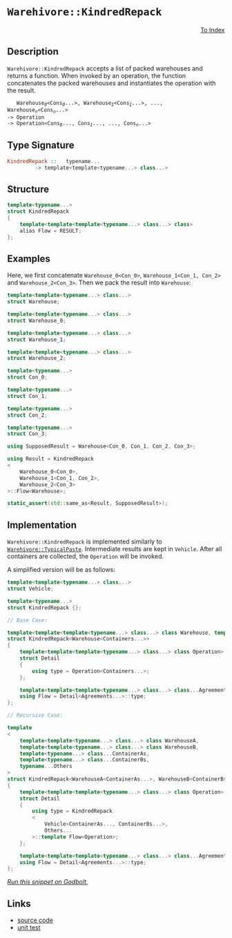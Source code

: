 <!-- Copyright 2024 Feng Mofan
SPDX-License-Identifier: Apache-2.0 -->

# `Warehivore::KindredRepack`

<p style='text-align: right;'><a href="../../../index.md#list-modifications-8">To Index</a></p>

## Description

`Warehivore::KindredRepack` accepts a list of packed warehouses and returns a function.
When invoked by an operation, the function concatenates the packed warehouses and instantiates the operation with the result.

<pre><code>   Warehouse<sub><i>0</i></sub>&lt;Cons<sub><i>0</i></sub>...&gt;, Warehouse<sub><i>1</i></sub>&lt;Cons<sub><i>1</i></sub>...&gt;, ..., Warehouse<sub><i>n</i></sub>&lt;Cons<sub><i>n</i></sub>...&gt;
-> Operation
-> Operation&lt;Cons<sub><i>0</i></sub>..., Cons<sub><i>1</i></sub>..., ..., Cons<sub><i>n</i></sub>...></code></pre>

## Type Signature

```Haskell
KindredRepack ::   typename... 
         -> template<template<typename...> class...>
```

## Structure

```C++
template<typename...>
struct KindredRepack
{
    template<template<template<typename...> class...> class>
    alias Flow = RESULT;
};
```

## Examples

Here, we first concatenate `Warehouse_0<Con_0>`,  `Warehouse_1<Con_1, Con_2>` and `Warehouse_2<Con_3>`. Then we pack the result into `Warehouse`:

```C++
template<template<typename...> class...>
struct Warehouse;

template<template<typename...> class...>
struct Warehouse_0;

template<template<typename...> class...>
struct Warehouse_1;

template<template<typename...> class...>
struct Warehouse_2;

template<typename...>
struct Con_0;

template<typename...>
struct Con_1;

template<typename...>
struct Con_2;

template<typename...>
struct Con_3;

using SupposedResult = Warehouse<Con_0, Con_1, Con_2, Con_3>;

using Result = KindredRepack
<
    Warehouse_0<Con_0>, 
    Warehouse_1<Con_1, Con_2>,
    Warehouse_2<Con_3>
>::Flow<Warehouse>;

static_assert(std::same_as<Result, SupposedResult>);
```

## Implementation

`Warehivore::KindredRepack` is implemented similarly to [`Warehivore::TypicalPaste`](./typical_paste.doc.md). Intermediate results are kept in `Vehicle`. After all containers are collected, the `Operation` will be invoked.

A simplified version will be as follows:

```C++
template<template<typename...> class...>
struct Vehicle;

template<typename...>
struct KindredRepack {};

// Base Case:

template<template<template<typename...> class...> class Warehouse, template<typename...> class...Containers>
struct KindredRepack<Warehouse<Containers...>>
{
    template<template<template<typename...> class...> class Operation>
    struct Detail
    {
        using type = Operation<Containers...>;
    };

    template<template<template<typename...> class...> class...Agreements>
    using Flow = Detail<Agreements...>::type;
};

// Recursive Case:

template
<
    template<template<typename...> class...> class WarehouseA,
    template<template<typename...> class...> class WarehouseB,
    template<typename...> class...ContainerAs, 
    template<typename...> class...ContainerBs,
    typename...Others
>
struct KindredRepack<WarehouseA<ContainerAs...>, WarehouseB<ContainerBs...>, Others...>
{
    template<template<template<typename...> class...> class Operation>
    struct Detail
    {
        using type = KindredRepack
        <
            Vehicle<ContainerAs..., ContainerBs...>,
            Others...
        >::template Flow<Operation>;
    };

    template<template<template<typename...> class...> class...Agreements>
    using Flow = Detail<Agreements...>::type;
};
```

[*Run this snippet on Godbolt.*](https://godbolt.org/#z:OYLghAFBqd5QCxAYwPYBMCmBRdBLAF1QCcAaPECAMzwBtMA7AQwFtMQByARg9KtQYEAysib0QXACx8BBAKoBnTAAUAHpwAMvAFYTStJg1DIApACYAQuYukl9ZATwDKjdAGFUtAK4sGIAKwAzKSuADJ4DJgAcj4ARpjEIAAcAOykAA6oCoRODB7evgHBmdmOAuGRMSzxiam2mPZlDEIETMQE%2BT5%2BQfWNuS1tBBXRcQnJaQqt7Z2FPZODw1U14wCUtqhexMjsHASYLOkGeyaBbnsHR5gnZwCe6YysmAB0LyfYANTIBgoKL09vJg0AEFJsQvA53gA1TAIPBfK6BKzAwFA86HJjHU4EO4PNh/AHA0HggjvADSEXQxEw6AASph0kxkABrd4mFJWFIAEROSKBKIA9Pz3hYmEp3m5RewUSi0ZdrrKMQizvt0ZjbvdmHjXoEPl9Rb9tbrvgp3gB1NowjZKUjvBVq7Eax74nWfY1/DyCJgRBIKAkgghgiHkhiU6l0hnM67mqkIK1Kj2tb3EA3/HV%2Btm895Z20quVY3OK%2BUF%2B04zXPQ2u/XOo3694AeXuxAxuT92feRIhnMwidoKLbGb7bezXmyRltONZgU59cbzYE1wTXsiyerPMHWbZ3MR0uBbbtSv3RYuhaxpadFb1P2rlavLyBwCp%2B0YBF9ad3w9HwHeADFaKgAO6TtOXY9tc96Pmwggpm8IAgA6CK8pua7IsCgrvHSyCbNkABumDipKIA7qixZXMipzrjmx72iR8pnlqqY1reDE3ia0aWiOmBAqQFGHvmVEHnR5bMZe0EuiJZoWrGHE2DxNGno69FvCx7qyEuCQgjasn8bRClCUpIkqZ6SYWAo3Hvlm8Fln8dYEAgPrSm%2B/qBiSwahrS9KMkyUaSXGfKnIuSYgtWNpsVJShWP5qnGaJ2A2jZdkroa0rslpqoHnJyrafJuJ6WJboXsaM4JHODCttmHYkiBXq9uZrIpbVbYjhEX7wUBZIUlS7kRl5DXZtcFFDtm0KwvCC5RcuQUvDaAXLiZwUDYN9a2T6%2BK9RuOqwfuP5/v%2B1wNsVTQAtutVIcdfK1bxmVpUe13ZVZBVVg9THgZgT5QWVWZNWOv4AW1VV0GBD6vZBL7VptOLIXyXKQwKABU8MI4jSP8nDCPvAAKpgkwmojKOoUjBO40R5iBBEXxeFgk5uGgDDbOkL7psCl3M4J14GUlhIBsSEkxnGMNMxlLO6Wz%2BUMSiFU8%2BxSgAPoaPzxFZVdebqjlIuPWLnPOZLYWYNLXDy8zgus09MXi1zEKhXG0tmAbRvCxzTncx6su24rlnnhrjsQs7%2BtnTKduqw7EvOzbfsC27xue8HAjS4E8tfV%2BQheOkJRhljXi0CSJzTpbHFjQwsvTTHXBFwXZil7HR2IcCCfoenmdta5nXhp5DluBRucy3LkUF93sWsrVne677bg%2BxXoexR3Pkcdb%2BeV45MEgD9u2nEPVdEfMjjINL%2BoJAQECTOgsEKI8O%2Bvm4dIKBnBA2knKdZGnV%2BZ28Kw8hway0Jw/i8H4HBaKQqBODt0sNYdsGwth4RJjwUgBBNDvzWEyAIkgngaEkFwFIgQND%2BA0GYAAbLgswSQkj6E4JIXgLAJAaA0KQX%2B/9AEcF4AoEA1DYF/3fqQOAsAYCIBABsAg6QvA3woBANABw6AJCiI8Tgqgki4IALS4MkO8YAyBkDvCkE8MwvBqSEBIHgI%2BJd%2BCCBEGIdgUgZCCEUCodQbDSC6BLv%2BJs6ROA8A/l/H%2BcCAGcDrIIgRJJUBUHeDI%2BRijlGqPUcgsw7wIAeDEfQYgrIzCBC4CsXgrCtBrAgEgUR6RxFkGETkvJIBgBSHLjQTOPpKCxE8bECIbQbguN4LU5gxAbh1liNoTADhGmkFESDOsDBaANNsVgWIXhgASloLQJh3BeBYBYIYYA4gRl4CpA4PAuEZn/0wKoLpgidjQIiHsT%2BtjaB4FiE2VpHgsCeIDHgChszSC4WILEB%2BXYFlGDOUYOBawqAGGAAoSEeBMD/n2r/aBRjhCiHEOYyFVi1CePsfoRZKBrDWH0OcphkA1ioHprkGZcjD7Z1MCAywZg6HPOIPorG8A1h2C6U0FwIYZh%2BBLmEb0SwxglxKDkAQLK9A8qaIsUYiQS70vWQIAY0xPBdD0OKpoUqhgcpFXKqYHQZWFDFWq4V1QuV0vAdsCQbiODfxoZ4%2BhQTZEKKUSotRGiokQFwLohJUDUkwJ%2BWsOyTAsCJAgAgkAkhAhPAAJyBBSJIVBZhJC4Kof4XBwaSEcDIaQChySni4K4LgpIwakiZv8Gg/wobcFmtsfQxhzD3VsMydwrJvDfGCPIJQQp8TJFsE4G0Fg2EUhyKYJWMcXBg1PC4Cg7R%2BAiBUoMRYqFpiJDSDhUoBFtjdDl0cUwZxszjWmtobwehPj%2BGCPeAE94Hau09r7V%2BAdQ6UHRNibk%2BJiTAhmDdek9htbm0JEbSI1AcSxgnu7XqIwA6uDUPKXsZMVSal1NaT05p9T2mdO6Y8vpz4BlDM8aM8Zkzpk9PmYs5Z/98BrMcJszxOy9l7B6UchonizkXPqdcnY/87kPOgc815Sh3l4eaj8vg/zAXAtBRqHpkKTEwrnbIeFNj/7LuRd8klVhLAYtiFiv1AC8UCAJUSqc8nrDkp3ZS6lKm6UNAZbkJl7gNWspCCGHVyxuVZF5XkSzAqHNCuVbq0VvRTOSrVfysVJmJXNG1e5uzthfPOa1QsELer1ibENSkxNW7zWcGPcQTt3be0AYvYO4dGholOvHQ%2BlJaSPWkC9T6ygxrk2psHaglIhaUgYMkFGxRJdt1eIYbYCtL7q3wFrXwvxn733EFbTsDtoSWAKGwmo7Cl7LiTFHc6/RegRPQrMeJyxC6pM6BAMEVd67XGJY8aW7x9b/GBPG0oyb033izcHfNkkMTv13oSA%2BwIz6eNvue3kob334kgGmynaWd3pYPZ3mlxRfA6BgaYRAaptjYPQceYjtpHSGU9OQ4IVDwyCOYDGRMsQ2HHm4c%2BYxuZqzTMkdsWRzCFHHlUZOf/WjlybgMduVSljvA2NvP2Fx75VbeNMABUCkFYLhOyFE%2BtqdknEW7dk8YNFinaNGbU00GZ/JD6otJRYPTACDNYBV/KszEBXB%2Bes%2BgWzXKMiudyGbwVuRLeeaNz5wYZvndBai5UFVkXpUFCs/MdojujWxYgcHk5SWTscFSywCbU2ZtzcVJMfLY6SBFY%2B1Wz1mBvVjFUyc6rIAzCDsCIEfw2C0FUOLykLNJa6GcHLSw0riDJD%2BBDf4JIeDg2SGDRgsNXBggnMCMd2vnWevGq0TXnddfK0ZLWM87IzhJBAA%3D%3D%3D)

## Links

- [source code](../../../../conceptrodon/descend/warehivore/kindred_repack.hpp)
- [unit test](../../../../tests/unit/metafunctions/warehivore/kindred_repack.test.hpp)
